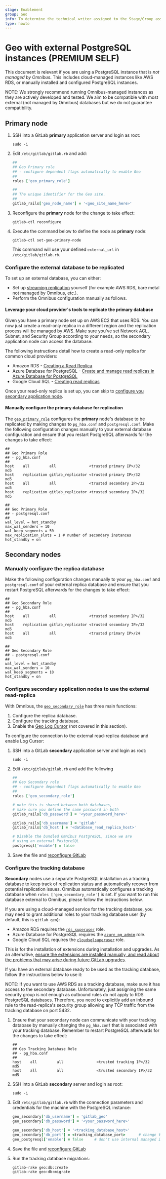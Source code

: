 ```yaml
---
stage: Enablement
group: Geo
info: To determine the technical writer assigned to the Stage/Group associated with this page, see https://about.gitlab.com/handbook/engineering/ux/technical-writing/#assignments
type: howto
---
```


# Geo with external PostgreSQL instances **(PREMIUM SELF)**

This document is relevant if you are using a PostgreSQL instance that is *not
managed by Omnibus*. This includes cloud-managed instances like AWS RDS, or
manually installed and configured PostgreSQL instances.

NOTE:
We strongly recommend running Omnibus-managed instances as they are actively
developed and tested. We aim to be compatible with most external
(not managed by Omnibus) databases but we do not guarantee compatibility.

## **Primary** node

1. SSH into a GitLab **primary** application server and login as root:

   ```shell
   sudo -i
   ```

1. Edit `/etc/gitlab/gitlab.rb` and add:

   ```ruby
   ##
   ## Geo Primary role
   ## - configure dependent flags automatically to enable Geo
   ##
   roles ['geo_primary_role']

   ##
   ## The unique identifier for the Geo site.
   ##
   gitlab_rails['geo_node_name'] = '<geo_site_name_here>'
   ```

1. Reconfigure the **primary** node for the change to take effect:

   ```shell
   gitlab-ctl reconfigure
   ```

1. Execute the command below to define the node as **primary** node:

   ```shell
   gitlab-ctl set-geo-primary-node
   ```

   This command will use your defined `external_url` in `/etc/gitlab/gitlab.rb`.

### Configure the external database to be replicated

To set up an external database, you can either:

- Set up [streaming replication](https://www.postgresql.org/docs/11/warm-standby.html#STREAMING-REPLICATION-SLOTS) yourself (for example AWS RDS, bare metal not managed by Omnibus, etc.).
- Perform the Omnibus configuration manually as follows.

#### Leverage your cloud provider's tools to replicate the primary database

Given you have a primary node set up on AWS EC2 that uses RDS.
You can now just create a read-only replica in a different region and the
replication process will be managed by AWS. Make sure you've set Network ACL, Subnet, and
Security Group according to your needs, so the secondary application node can access the database.

The following instructions detail how to create a read-only replica for common
cloud providers:

- Amazon RDS - [Creating a Read Replica](https://docs.aws.amazon.com/AmazonRDS/latest/UserGuide/USER_ReadRepl.html#USER_ReadRepl.Create)
- Azure Database for PostgreSQL - [Create and manage read replicas in Azure Database for PostgreSQL](https://docs.microsoft.com/en-us/azure/postgresql/howto-read-replicas-portal)
- Google Cloud SQL - [Creating read replicas](https://cloud.google.com/sql/docs/postgres/replication/create-replica)

Once your read-only replica is set up, you can skip to [configure you secondary application node](#configure-secondary-application-nodes-to-use-the-external-read-replica).

#### Manually configure the primary database for replication

The [`geo_primary_role`](https://docs.gitlab.com/omnibus/roles/#gitlab-geo-roles)
configures the **primary** node's database to be replicated by making changes to
`pg_hba.conf` and `postgresql.conf`. Make the following configuration changes
manually to your external database configuration and ensure that you restart PostgreSQL
afterwards for the changes to take effect:

```plaintext
##
## Geo Primary Role
## - pg_hba.conf
##
host    all         all               <trusted primary IP>/32       md5
host    replication gitlab_replicator <trusted primary IP>/32       md5
host    all         all               <trusted secondary IP>/32     md5
host    replication gitlab_replicator <trusted secondary IP>/32     md5
```

```plaintext
##
## Geo Primary Role
## - postgresql.conf
##
wal_level = hot_standby
max_wal_senders = 10
wal_keep_segments = 50
max_replication_slots = 1 # number of secondary instances
hot_standby = on
```

## **Secondary** nodes

### Manually configure the replica database

Make the following configuration changes manually to your `pg_hba.conf` and `postgresql.conf`
of your external replica database and ensure that you restart PostgreSQL afterwards
for the changes to take effect:

```plaintext
##
## Geo Secondary Role
## - pg_hba.conf
##
host    all         all               <trusted secondary IP>/32     md5
host    replication gitlab_replicator <trusted secondary IP>/32     md5
host    all         all               <trusted primary IP>/24       md5
```

```plaintext
##
## Geo Secondary Role
## - postgresql.conf
##
wal_level = hot_standby
max_wal_senders = 10
wal_keep_segments = 10
hot_standby = on
```

### Configure **secondary** application nodes to use the external read-replica

With Omnibus, the
[`geo_secondary_role`](https://docs.gitlab.com/omnibus/roles/#gitlab-geo-roles)
has three main functions:

1. Configure the replica database.
1. Configure the tracking database.
1. Enable the [Geo Log Cursor](../index.md#geo-log-cursor) (not covered in this section).

To configure the connection to the external read-replica database and enable Log Cursor:

1. SSH into a GitLab **secondary** application server and login as root:

   ```shell
   sudo -i
   ```

1. Edit `/etc/gitlab/gitlab.rb` and add the following

   ```ruby
   ##
   ## Geo Secondary role
   ## - configure dependent flags automatically to enable Geo
   ##
   roles ['geo_secondary_role']

   # note this is shared between both databases,
   # make sure you define the same password in both
   gitlab_rails['db_password'] = '<your_password_here>'

   gitlab_rails['db_username'] = 'gitlab'
   gitlab_rails['db_host'] = '<database_read_replica_host>'

   # Disable the bundled Omnibus PostgreSQL, since we are
   # using an external PostgreSQL
   postgresql['enable'] = false
   ```

1. Save the file and [reconfigure GitLab](../../restart_gitlab.md#omnibus-gitlab-reconfigure)

### Configure the tracking database

**Secondary** nodes use a separate PostgreSQL installation as a tracking
database to keep track of replication status and automatically recover from
potential replication issues. Omnibus automatically configures a tracking database
when `roles ['geo_secondary_role']` is set.
If you want to run this database external to Omnibus, please follow the instructions below.

If you are using a cloud-managed service for the tracking database, you may need
to grant additional roles to your tracking database user (by default, this is
`gitlab_geo`):

- Amazon RDS requires the [`rds_superuser`](https://docs.aws.amazon.com/AmazonRDS/latest/UserGuide/Appendix.PostgreSQL.CommonDBATasks.html#Appendix.PostgreSQL.CommonDBATasks.Roles) role.
- Azure Database for PostgreSQL requires the [`azure_pg_admin`](https://docs.microsoft.com/en-us/azure/postgresql/howto-create-users#how-to-create-additional-admin-users-in-azure-database-for-postgresql) role.
- Google Cloud SQL requires the [`cloudsqlsuperuser`](https://cloud.google.com/sql/docs/postgres/users#default-users) role.

This is for the installation of extensions during installation and upgrades. As an alternative,
[ensure the extensions are installed manually, and read about the problems that may arise during future GitLab upgrades](../../../install/postgresql_extensions.md).

If you have an external database ready to be used as the tracking database,
follow the instructions below to use it:

NOTE:
If you want to use AWS RDS as a tracking database, make sure it has access to
the secondary database. Unfortunately, just assigning the same security group is not enough as
outbound rules do not apply to RDS PostgreSQL databases. Therefore, you need to explicitly add an inbound
rule to the read-replica's security group allowing any TCP traffic from
the tracking database on port 5432.

1. Ensure that your secondary node can communicate with your tracking database by
   manually changing the `pg_hba.conf` that is associated with your tracking database.
   Remember to restart PostgreSQL afterwards for the changes to take effect:

    ```plaintext
    ##
    ## Geo Tracking Database Role
    ## - pg_hba.conf
    ##
    host    all         all               <trusted tracking IP>/32      md5
    host    all         all               <trusted secondary IP>/32     md5
    ```

1. SSH into a GitLab **secondary** server and login as root:

   ```shell
   sudo -i
   ```

1. Edit `/etc/gitlab/gitlab.rb` with the connection parameters and credentials for
   the machine with the PostgreSQL instance:

   ```ruby
   geo_secondary['db_username'] = 'gitlab_geo'
   geo_secondary['db_password'] = '<your_password_here>'

   geo_secondary['db_host'] = '<tracking_database_host>'
   geo_secondary['db_port'] = <tracking_database_port>      # change to the correct port
   geo_postgresql['enable'] = false     # don't use internal managed instance
   ```

1. Save the file and [reconfigure GitLab](../../restart_gitlab.md#omnibus-gitlab-reconfigure)

1. Run the tracking database migrations:

   ```shell
   gitlab-rake geo:db:create
   gitlab-rake geo:db:migrate
   ```
